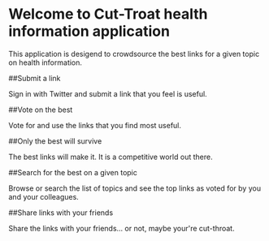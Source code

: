 Welcome to Cut-Troat health information application
====================================================

This application is desigend to crowdsource the best links for a given topic on health information.

##Submit a link

Sign in with Twitter and submit a link that you feel is useful.

##Vote on the best

Vote for and use the links that you find most useful.

##Only the best will survive

The best links will make it. It is a competitive world out there.

##Search for the best on a given topic

Browse or search the list of topics and see the top links as voted for by you and your colleagues.

##Share links with your friends

Share the links with your friends... or not, maybe your're cut-throat.